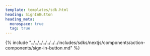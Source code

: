 ```yaml
---
template: templates/sdk.html
heading: SignInButton
heading_meta:
  monospace: true
  tag: true
---
```

{% include "../../../../../../../includes/sdks/nextjs/components/action-components/sign-in-button.md" %}
